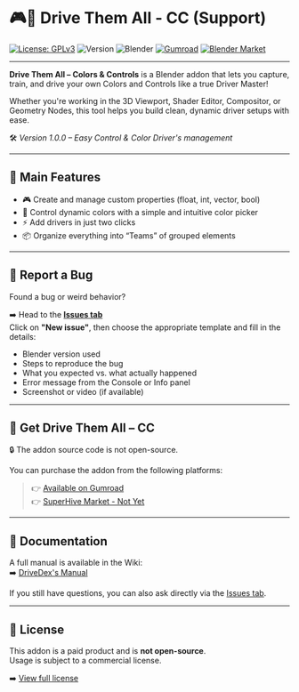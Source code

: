 # 🎮🎨 Drive Them All - CC (Support)

[![License: GPLv3](https://img.shields.io/badge/license-GPLv3-blue.svg)](./LICENSE) ![Version](https://img.shields.io/badge/version-1.0.0-orange.svg) ![Blender](https://img.shields.io/badge/blender-3.6%2B-lightgrey.svg) [![Gumroad](https://img.shields.io/badge/Gumroad-Link-green.svg)](https://phaze974.gumroad.com) [![Blender Market](https://img.shields.io/badge/Blender%20Market-Link-green.svg)](https://blendermarket.com/creators/phaze974)

---

**Drive Them All – Colors & Controls** is a Blender addon that lets you capture, train, and drive your own Colors and Controls like a true Driver Master!  

Whether you're working in the 3D Viewport, Shader Editor, Compositor, or Geometry Nodes, this tool helps you build clean, dynamic driver setups with ease.  

🛠️ *Version 1.0.0 – Easy Control & Color Driver's management*

---

## 📌 Main Features

- 🎮 Create and manage custom properties (float, int, vector, bool)  
- 🎨 Control dynamic colors with a simple and intuitive color picker  
- ⚡ Add drivers in just two clicks  
- 📦 Organize everything into “Teams” of grouped elements  

---

## 🐞 Report a Bug

Found a bug or weird behavior?

➡️ Head to the **[Issues tab](https://github.com/Phaze974/Drive-Them-All-CC-Support/issues)**  
Click on **"New issue"**, then choose the appropriate template and fill in the details:

- Blender version used  
- Steps to reproduce the bug  
- What you expected vs. what actually happened  
- Error message from the Console or Info panel  
- Screenshot or video (if available)

---

## 🎁 Get Drive Them All – CC

🔒 The addon source code is not open-source.

You can purchase the addon from the following platforms:

> 👉 [Available on Gumroad](https://phaze974.gumroad.com)  
> 👉 [SuperHive Market - Not Yet](#)

---

## 📖 Documentation

A full manual is available in the Wiki:  
➡️ [DriveDex's Manual](https://github.com/Phaze974/Drive-Them-All-CC-Support/wiki)

If you still have questions, you can also ask directly via the [Issues tab](https://github.com/Phaze974/Drive-Them-All-CC-Support/issues).

---

## 🧾 License

This addon is a paid product and is **not open-source**.  
Usage is subject to a commercial license.  

➡️ [View full license](./LICENSE.txt)
